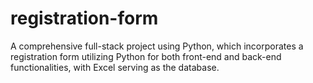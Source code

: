 # registration-form
A comprehensive full-stack project using Python, which incorporates a registration form utilizing Python for both front-end and back-end functionalities, with Excel serving as the database.
